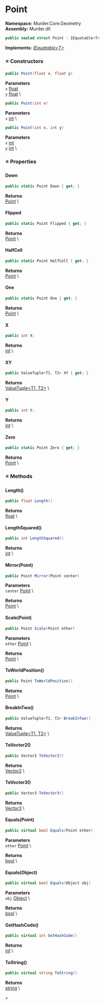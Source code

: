 # Point

**Namespace:** Murder.Core.Geometry \
**Assembly:** Murder.dll

```csharp
public sealed struct Point : IEquatable<T>
```

**Implements:** _[IEquatable\<T\>](https://learn.microsoft.com/en-us/dotnet/api/System.IEquatable-1?view=net-7.0)_

### ⭐ Constructors
```csharp
public Point(float x, float y)
```

**Parameters** \
`x` [float](https://learn.microsoft.com/en-us/dotnet/api/System.Single?view=net-7.0) \
`y` [float](https://learn.microsoft.com/en-us/dotnet/api/System.Single?view=net-7.0) \

```csharp
public Point(int v)
```

**Parameters** \
`v` [int](https://learn.microsoft.com/en-us/dotnet/api/System.Int32?view=net-7.0) \

```csharp
public Point(int x, int y)
```

**Parameters** \
`x` [int](https://learn.microsoft.com/en-us/dotnet/api/System.Int32?view=net-7.0) \
`y` [int](https://learn.microsoft.com/en-us/dotnet/api/System.Int32?view=net-7.0) \

### ⭐ Properties
#### Down
```csharp
public static Point Down { get; }
```

**Returns** \
[Point](/Murder/Core/Geometry/Point.html) \
#### Flipped
```csharp
public static Point Flipped { get; }
```

**Returns** \
[Point](/Murder/Core/Geometry/Point.html) \
#### HalfCell
```csharp
public static Point HalfCell { get; }
```

**Returns** \
[Point](/Murder/Core/Geometry/Point.html) \
#### One
```csharp
public static Point One { get; }
```

**Returns** \
[Point](/Murder/Core/Geometry/Point.html) \
#### X
```csharp
public int X;
```

**Returns** \
[int](https://learn.microsoft.com/en-us/dotnet/api/System.Int32?view=net-7.0) \
#### XY
```csharp
public ValueTuple<T1, T2> XY { get; }
```

**Returns** \
[ValueTuple\<T1, T2\>](https://learn.microsoft.com/en-us/dotnet/api/System.ValueTuple-2?view=net-7.0) \
#### Y
```csharp
public int Y;
```

**Returns** \
[int](https://learn.microsoft.com/en-us/dotnet/api/System.Int32?view=net-7.0) \
#### Zero
```csharp
public static Point Zero { get; }
```

**Returns** \
[Point](/Murder/Core/Geometry/Point.html) \
### ⭐ Methods
#### Length()
```csharp
public float Length()
```

**Returns** \
[float](https://learn.microsoft.com/en-us/dotnet/api/System.Single?view=net-7.0) \

#### LengthSquared()
```csharp
public int LengthSquared()
```

**Returns** \
[int](https://learn.microsoft.com/en-us/dotnet/api/System.Int32?view=net-7.0) \

#### Mirror(Point)
```csharp
public Point Mirror(Point center)
```

**Parameters** \
`center` [Point](/Murder/Core/Geometry/Point.html) \

**Returns** \
[Point](/Murder/Core/Geometry/Point.html) \

#### Scale(Point)
```csharp
public Point Scale(Point other)
```

**Parameters** \
`other` [Point](/Murder/Core/Geometry/Point.html) \

**Returns** \
[Point](/Murder/Core/Geometry/Point.html) \

#### ToWorldPosition()
```csharp
public Point ToWorldPosition()
```

**Returns** \
[Point](/Murder/Core/Geometry/Point.html) \

#### BreakInTwo()
```csharp
public ValueTuple<T1, T2> BreakInTwo()
```

**Returns** \
[ValueTuple\<T1, T2\>](https://learn.microsoft.com/en-us/dotnet/api/System.ValueTuple-2?view=net-7.0) \

#### ToVector2()
```csharp
public Vector2 ToVector2()
```

**Returns** \
[Vector2](/Murder/Core/Geometry/Vector2.html) \

#### ToVector3()
```csharp
public Vector3 ToVector3()
```

**Returns** \
[Vector3](https://docs.monogame.net/api/Microsoft.Xna.Framework.Vector3.html) \

#### Equals(Point)
```csharp
public virtual bool Equals(Point other)
```

**Parameters** \
`other` [Point](/Murder/Core/Geometry/Point.html) \

**Returns** \
[bool](https://learn.microsoft.com/en-us/dotnet/api/System.Boolean?view=net-7.0) \

#### Equals(Object)
```csharp
public virtual bool Equals(Object obj)
```

**Parameters** \
`obj` [Object](https://learn.microsoft.com/en-us/dotnet/api/System.Object?view=net-7.0) \

**Returns** \
[bool](https://learn.microsoft.com/en-us/dotnet/api/System.Boolean?view=net-7.0) \

#### GetHashCode()
```csharp
public virtual int GetHashCode()
```

**Returns** \
[int](https://learn.microsoft.com/en-us/dotnet/api/System.Int32?view=net-7.0) \

#### ToString()
```csharp
public virtual string ToString()
```

**Returns** \
[string](https://learn.microsoft.com/en-us/dotnet/api/System.String?view=net-7.0) \



⚡